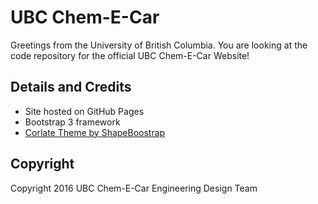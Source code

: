 # UBC Chem-E-Car
Greetings from the University of British Columbia. You are looking at the code repository for the official UBC Chem-E-Car Website!

## Details and Credits
* Site hosted on GitHub Pages
* Bootstrap 3 framework
* [Corlate Theme by ShapeBoostrap](http://shapebootstrap.net/item/1524962-corlate-free-responsive-business-html-template/live-demo)

## Copyright
Copyright 2016 UBC Chem-E-Car Engineering Design Team
